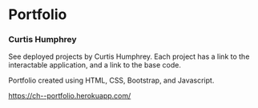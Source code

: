 # Portfolio
### Curtis Humphrey

See deployed projects by Curtis Humphrey. Each project has a link to the interactable application, and a link to the base code.  

Portfolio created using HTML, CSS, Bootstrap, and Javascript.

https://ch--portfolio.herokuapp.com/
